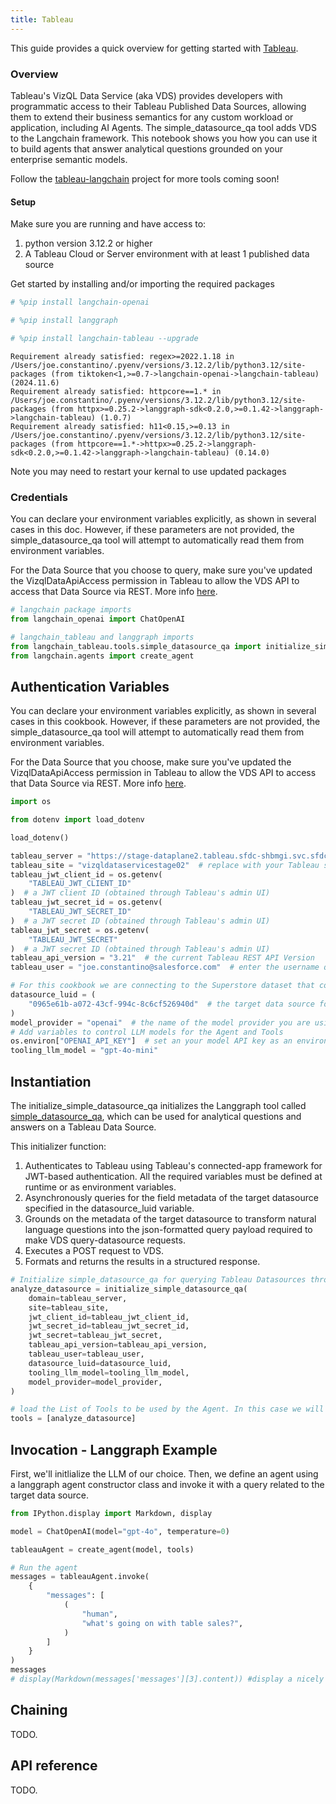 ```yaml
---
title: Tableau
---
```


This guide provides a quick overview for getting started with [Tableau](https://help.tableau.com/current/api/vizql-data-service/en-us/index.html).

### Overview

Tableau's VizQL Data Service (aka VDS) provides developers with programmatic access to their Tableau Published Data Sources, allowing them to extend their business semantics for any custom workload or application, including AI Agents. The simple_datasource_qa tool adds VDS to the Langchain framework. This notebook shows you how you can use it to build agents that answer analytical questions grounded on your enterprise semantic models.

Follow the [tableau-langchain](https://github.com/Tab-SE/tableau_langchain) project for more tools coming soon!

#### Setup
Make sure you are running and have access to:
1. python version 3.12.2 or higher
2. A Tableau Cloud or Server environment with at least 1 published data source

Get started by installing and/or importing the required packages


```python
# %pip install langchain-openai
```


```python
# %pip install langgraph
```


```python
# %pip install langchain-tableau --upgrade
```
```output
Requirement already satisfied: regex>=2022.1.18 in /Users/joe.constantino/.pyenv/versions/3.12.2/lib/python3.12/site-packages (from tiktoken<1,>=0.7->langchain-openai->langchain-tableau) (2024.11.6)
Requirement already satisfied: httpcore==1.* in /Users/joe.constantino/.pyenv/versions/3.12.2/lib/python3.12/site-packages (from httpx>=0.25.2->langgraph-sdk<0.2.0,>=0.1.42->langgraph->langchain-tableau) (1.0.7)
Requirement already satisfied: h11<0.15,>=0.13 in /Users/joe.constantino/.pyenv/versions/3.12.2/lib/python3.12/site-packages (from httpcore==1.*->httpx>=0.25.2->langgraph-sdk<0.2.0,>=0.1.42->langgraph->langchain-tableau) (0.14.0)
```
Note you may need to restart your kernal to use updated packages

### Credentials

You can declare your environment variables explicitly, as shown in several cases in this doc. However, if these parameters are not provided, the simple_datasource_qa tool will attempt to automatically read them from environment variables.

For the Data Source that you choose to query, make sure you've updated the VizqlDataApiAccess permission in Tableau to allow the VDS API to access that Data Source via REST. More info [here](https://help.tableau.com/current/server/en-us/permissions_capabilities.htm#data-sources
).


```python
# langchain package imports
from langchain_openai import ChatOpenAI

# langchain_tableau and langgraph imports
from langchain_tableau.tools.simple_datasource_qa import initialize_simple_datasource_qa
from langchain.agents import create_agent
```

## Authentication Variables
You can declare your environment variables explicitly, as shown in several cases in this cookbook. However, if these parameters are not provided, the simple_datasource_qa tool will attempt to automatically read them from environment variables.

For the Data Source that you choose, make sure you've updated the VizqlDataApiAccess permission in Tableau to allow the VDS API to access that Data Source via REST. More info [here](https://help.tableau.com/current/server/en-us/permissions_capabilities.htm#data-sources
).


```python
import os

from dotenv import load_dotenv

load_dotenv()

tableau_server = "https://stage-dataplane2.tableau.sfdc-shbmgi.svc.sfdcfc.net/"  # replace with your Tableau server name
tableau_site = "vizqldataservicestage02"  # replace with your Tableau site
tableau_jwt_client_id = os.getenv(
    "TABLEAU_JWT_CLIENT_ID"
)  # a JWT client ID (obtained through Tableau's admin UI)
tableau_jwt_secret_id = os.getenv(
    "TABLEAU_JWT_SECRET_ID"
)  # a JWT secret ID (obtained through Tableau's admin UI)
tableau_jwt_secret = os.getenv(
    "TABLEAU_JWT_SECRET"
)  # a JWT secret ID (obtained through Tableau's admin UI)
tableau_api_version = "3.21"  # the current Tableau REST API Version
tableau_user = "joe.constantino@salesforce.com"  # enter the username querying the target Tableau Data Source

# For this cookbook we are connecting to the Superstore dataset that comes by default with every Tableau server
datasource_luid = (
    "0965e61b-a072-43cf-994c-8c6cf526940d"  # the target data source for this Tool
)
model_provider = "openai"  # the name of the model provider you are using for your Agent
# Add variables to control LLM models for the Agent and Tools
os.environ["OPENAI_API_KEY"]  # set an your model API key as an environment variable
tooling_llm_model = "gpt-4o-mini"
```

## Instantiation
The initialize_simple_datasource_qa initializes the Langgraph tool called [simple_datasource_qa](https://github.com/Tab-SE/tableau_langchain/blob/3ff9047414479cd55d797c18a78f834d57860761/pip_package/langchain_tableau/tools/simple_datasource_qa.py#L101), which can be used for analytical questions and answers on a Tableau Data Source.

This initializer function:
1. Authenticates to Tableau using Tableau's connected-app framework for JWT-based authentication. All the required variables must be defined at runtime or as environment variables.
2. Asynchronously queries for the field metadata of the target datasource specified in the datasource_luid variable.
3. Grounds on the metadata of the target datasource to transform natural language questions into the json-formatted query payload required to make VDS query-datasource requests.
4. Executes a POST request to VDS.
5. Formats and returns the results in a structured response.


```python
# Initialize simple_datasource_qa for querying Tableau Datasources through VDS
analyze_datasource = initialize_simple_datasource_qa(
    domain=tableau_server,
    site=tableau_site,
    jwt_client_id=tableau_jwt_client_id,
    jwt_secret_id=tableau_jwt_secret_id,
    jwt_secret=tableau_jwt_secret,
    tableau_api_version=tableau_api_version,
    tableau_user=tableau_user,
    datasource_luid=datasource_luid,
    tooling_llm_model=tooling_llm_model,
    model_provider=model_provider,
)

# load the List of Tools to be used by the Agent. In this case we will just load our data source Q&A tool.
tools = [analyze_datasource]
```

## Invocation - Langgraph Example
First, we'll initlialize the LLM of our choice. Then, we define an agent using a langgraph agent constructor class and invoke it with a query related to the target data source.


```python
from IPython.display import Markdown, display

model = ChatOpenAI(model="gpt-4o", temperature=0)

tableauAgent = create_agent(model, tools)

# Run the agent
messages = tableauAgent.invoke(
    {
        "messages": [
            (
                "human",
                "what's going on with table sales?",
            )
        ]
    }
)
messages
# display(Markdown(messages['messages'][3].content)) #display a nicely formatted answer for successful generations
```

## Chaining

TODO.

## API reference

TODO.
